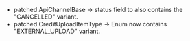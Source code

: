 - patched ApiChannelBase -> status field to also contains the "CANCELLED" variant.
- patched CreditUploadItemType -> Enum now contains "EXTERNAL_UPLOAD" variant.
